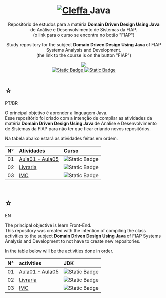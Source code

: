 <h1 align="center">
    <a href="https://pokemondb.net/pokedex/cleffa">
    <img src="https://img.pokemondb.net/sprites/black-white/anim/normal/cleffa.gif" alt="Cleffa">
    </a>
    <span>Java</span>
</h1>

<div align="center">
    <p> 
        Repositório de estudos para a matéria <strong> Domain Driven Design Using Java </strong> de Análise e Desenvolvimento de Sistemas da FIAP. <br> (o link para o curso se encontra no botão "FIAP") 
    </p>
    <p> 
        Study repository for the subject <strong> Domain Driven Design Using Java </strong> of FIAP Systems Analysis and Development. <br> (the link tp the course is on the button "FIAP") 
    </p>
    <img src="https://img.shields.io/badge/Java-black?style=for-the-badge&logo=Java&logoColor=red"/>
    <br>
    <a href="https://www.linkedin.com/in/hakuakai/">
        <img alt="Static Badge" src="https://img.shields.io/badge/my%20profile-red?style=for-the-badge&color=darkblue">
    </a>
    <a href="https://www.fiap.com.br/graduacao/tecnologo/analise-e-desenvolvimento-de-sistemas/">
        <img alt="Static Badge" src="https://img.shields.io/badge/FIAP-red?style=for-the-badge&color=darkred">
    </a> <br> <br>
</div>

<div>
    <h2>☆</h2>
    <p>PT/BR</p>
    <p>
    O principal objetivo é aprender a linguagem Java.<br>
    Esse repositório foi criado com a intenção de compilar as atividades da matéria <strong> Domain Driven Design Using Java </strong> de Análise e Desenvolvimento de Sistemas da FIAP para não ter que ficar criando novos repositórios.</p>
    <p>Na tabela abaixo estará as atividades feitas em ordem. </p>
    <table>
        <thead>
            <tr align="left">
                <th>N°</th>
                <th>Atividades</th>
                <th>Curso</th>
            </tr>
        </thead>
    <tbody align="left">
        <tr>
            <td>01</td>
            <td> 
                <a href="https://github.com/HakuGarcia/Java/tree/757b289d64f2fd505d3126e62a0dfda70f969406/Aula01-Aula05">Aula01 - Aula05</a>
            </td>
            <td>
                <img alt="Static Badge" src="https://img.shields.io/badge/17-black?style=for-the-badge&logo=&logoColor=red">
            </td>
        </tr>
        <tr>
            <td>02</td>
            <td> 
                <a href="https://github.com/HakuGarcia/Java/tree/e49797d1905728c4810bc068d6f0b18c61cf591b/Livraria">Livraria</a>
            </td>
            <td>
                <img alt="Static Badge" src="https://img.shields.io/badge/17-black?style=for-the-badge&logo=&logoColor=red">
            </td>
        </tr>
        <tr>
            <td>03</td>
            <td> 
                <a href="https://github.com/HakuGarcia/Java/tree/e49797d1905728c4810bc068d6f0b18c61cf591b/IMC">IMC</a>
            </td>
            <td>
                <img alt="Static Badge" src="https://img.shields.io/badge/17-black?style=for-the-badge&logo=&logoColor=red">
            </td>
        </tr>
    </tbody>
    <tfoot></tfoot>
    </table>
</div>

   <br>

<div>
    <h2>☆</h2>
    <p>EN</p>
    <p>
    The principal objective is learn Front-End.<br>
    This repository was created with the intention of compiling the class activities to the subject <strong> Domain Driven Design Using Java </strong> of FIAP Systems Analysis and Development to not have to create new repositories.</p>
    <p>In the table below will be the activities done in order.</p>
    <table>
        <thead>
            <tr align="left">
                <th>N°</th>
                <th>activities</th>
                <th>JDK</th>
            </tr>
        </thead>
    <tbody align="left">
        <tr>
            <td>01</td>
            <td> 
                <a href="https://github.com/HakuGarcia/Java/tree/757b289d64f2fd505d3126e62a0dfda70f969406/Aula01-Aula05">Aula01 - Aula05</a>
            </td>
            <td>
                <img alt="Static Badge" src="https://img.shields.io/badge/17-black?style=for-the-badge&logo=&logoColor=red">
            </td>
        </tr>
        <tr>
            <td>02</td>
            <td> 
                <a href="https://github.com/HakuGarcia/Java/tree/e49797d1905728c4810bc068d6f0b18c61cf591b/Livraria">Livraria</a>
            </td>
            <td>
                <img alt="Static Badge" src="https://img.shields.io/badge/17-black?style=for-the-badge&logo=&logoColor=red">
            </td>
        </tr>
        <tr>
            <td>03</td>
            <td> 
                <a href="https://github.com/HakuGarcia/Java/tree/e49797d1905728c4810bc068d6f0b18c61cf591b/IMC">IMC</a>
            </td>
            <td>
                <img alt="Static Badge" src="https://img.shields.io/badge/17-black?style=for-the-badge&logo=&logoColor=red">
            </td>
        </tr>
    </tbody>
    <tfoot></tfoot>
    </table>
    
</div>
